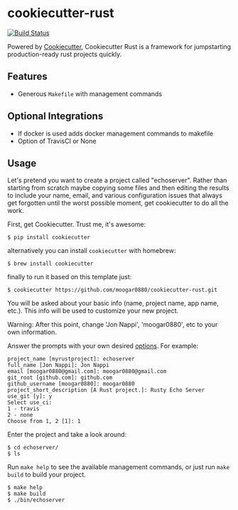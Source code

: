 # cookiecutter-rust

[![Build Status](https://travis-ci.org/moogar0880/cookiecutter-rust.svg?branch=master)](https://travis-ci.org/moogar0880/cookiecutter-rust)

Powered by [Cookiecutter](https://github.com/audreyr/cookiecutter), Cookiecutter Rust is a framework for jumpstarting production-ready rust projects quickly.

## Features

- Generous `Makefile` with management commands

## Optional Integrations

- If docker is used adds docker management commands to makefile
- Option of TravisCI or None

## Usage

Let's pretend you want to create a project called "echoserver". Rather than starting from scratch maybe copying 
some files and then editing the results to include your name, email, and various configuration issues that always 
get forgotten until the worst possible moment, get cookiecutter to do all the work.

First, get Cookiecutter. Trust me, it's awesome:
```console
$ pip install cookiecutter
```

alternatively you can install `cookiecutter` with homebrew:
```console
$ brew install cookiecutter
```

finally to run it based on this template just:
```console
$ cookiecutter https://github.com/moogar0880/cookiecutter-rust.git
```

You will be asked about your basic info (name, project name, app name, etc.). This info will be used to customize your new project.

Warning: After this point, change 'Jon Nappi', 'moogar0880', etc to your own information.

Answer the prompts with your own desired [options](). For example:
```console
project_name [myrustproject]: echoserver
full_name [Jon Nappi]: Jon Nappi
email [moogar0880@gmail.com]: moogar0880@gmail.com
git_root [github.com]: github.com
github_username [moogar0880]: moogar0880
project_short_description [A Rust project.]: Rusty Echo Server
use_git [y]: y
Select use_ci:
1 - travis
2 - none
Choose from 1, 2 [1]: 1
```

Enter the project and take a look around:
```console
$ cd echoserver/
$ ls
```

Run `make help` to see the available management commands, or just run `make build` to build your project.
```console
$ make help
$ make build
$ ./bin/echoserver
```
